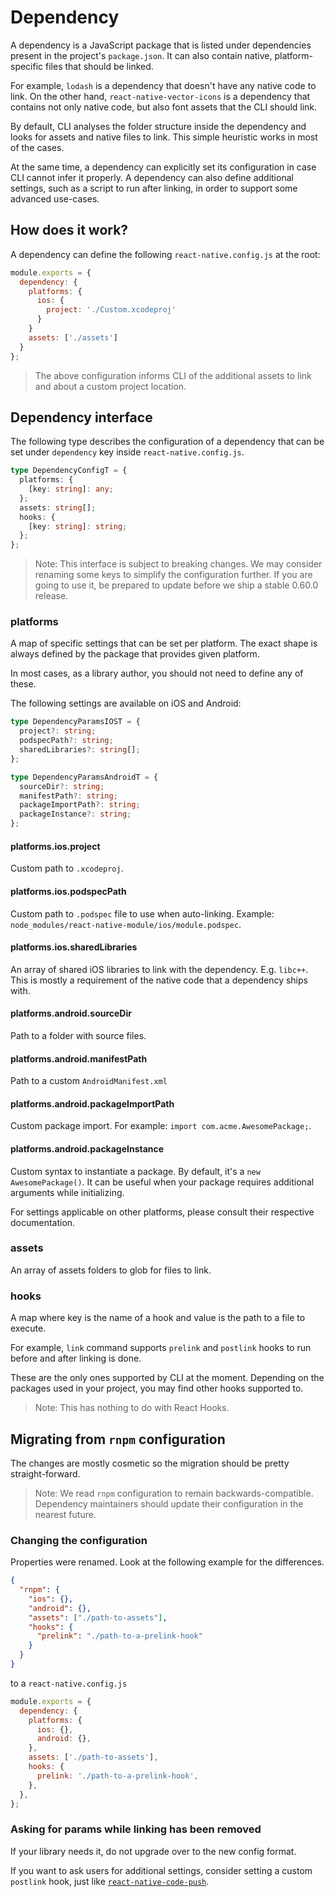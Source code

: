 # Dependency

A dependency is a JavaScript package that is listed under dependencies present in the project's `package.json`. It can also contain native, platform-specific files that should be linked.

For example, `lodash` is a dependency that doesn't have any native code to link. On the other hand, `react-native-vector-icons` is a dependency that contains not only native code, but also font assets that the CLI should link.

By default, CLI analyses the folder structure inside the dependency and looks for assets and native files to link. This simple heuristic works in most of the cases.

At the same time, a dependency can explicitly set its configuration in case CLI cannot infer it properly. A dependency can also define additional settings, such as a script to run after linking, in order to support some advanced use-cases.

## How does it work?

A dependency can define the following `react-native.config.js` at the root:

```js
module.exports = {
  dependency: {
    platforms: {
      ios: {
        project: './Custom.xcodeproj'
      }
    }
    assets: ['./assets']
  }
};
```

> The above configuration informs CLI of the additional assets to link and about a custom project location.

## Dependency interface

The following type describes the configuration of a dependency that can be set under `dependency` key inside `react-native.config.js`.

```ts
type DependencyConfigT = {
  platforms: {
    [key: string]: any;
  };
  assets: string[];
  hooks: {
    [key: string]: string;
  };
};
```

> Note: This interface is subject to breaking changes. We may consider renaming some keys to simplify the configuration further. If you are going to use it, be prepared to update before we ship a stable 0.60.0 release.

### platforms

A map of specific settings that can be set per platform. The exact shape is always defined by the package that provides given platform.

In most cases, as a library author, you should not need to define any of these.

The following settings are available on iOS and Android:

```ts
type DependencyParamsIOST = {
  project?: string;
  podspecPath?: string;
  sharedLibraries?: string[];
};

type DependencyParamsAndroidT = {
  sourceDir?: string;
  manifestPath?: string;
  packageImportPath?: string;
  packageInstance?: string;
};
```

#### platforms.ios.project

Custom path to `.xcodeproj`.

#### platforms.ios.podspecPath

Custom path to `.podspec` file to use when auto-linking. Example: `node_modules/react-native-module/ios/module.podspec`.

#### platforms.ios.sharedLibraries

An array of shared iOS libraries to link with the dependency. E.g. `libc++`. This is mostly a requirement of the native code that a dependency ships with.

#### platforms.android.sourceDir

Path to a folder with source files.

#### platforms.android.manifestPath

Path to a custom `AndroidManifest.xml`

#### platforms.android.packageImportPath

Custom package import. For example: `import com.acme.AwesomePackage;`.

#### platforms.android.packageInstance

Custom syntax to instantiate a package. By default, it's a `new AwesomePackage()`. It can be useful when your package requires additional arguments while initializing.

For settings applicable on other platforms, please consult their respective documentation.

### assets

An array of assets folders to glob for files to link.

### hooks

A map where key is the name of a hook and value is the path to a file to execute.

For example, `link` command supports `prelink` and `postlink` hooks to run before and after linking is done.

These are the only ones supported by CLI at the moment. Depending on the packages used in your project, you may find other hooks supported to.

> Note: This has nothing to do with React Hooks.

## Migrating from `rnpm` configuration

The changes are mostly cosmetic so the migration should be pretty straight-forward.

> Note: We read `rnpm` configuration to remain backwards-compatible. Dependency maintainers should update their configuration in the nearest future.

### Changing the configuration

Properties were renamed. Look at the following example for the differences.

```json
{
  "rnpm": {
    "ios": {},
    "android": {},
    "assets": ["./path-to-assets"],
    "hooks": {
      "prelink": "./path-to-a-prelink-hook"
    }
  }
}
```

to a `react-native.config.js`

```js
module.exports = {
  dependency: {
    platforms: {
      ios: {},
      android: {},
    },
    assets: ['./path-to-assets'],
    hooks: {
      prelink: './path-to-a-prelink-hook',
    },
  },
};
```

### Asking for params while linking has been removed

If your library needs it, do not upgrade over to the new config format.

If you want to ask users for additional settings, consider setting a custom `postlink` hook, just like [`react-native-code-push`](https://github.com/Microsoft/react-native-code-push/blob/master/package.json#L53).
